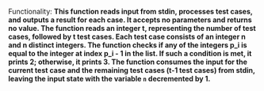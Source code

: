 Functionality: **This function reads input from stdin, processes test cases, and outputs a result for each case. It accepts no parameters and returns no value. The function reads an integer t, representing the number of test cases, followed by t test cases. Each test case consists of an integer n and n distinct integers. The function checks if any of the integers p_i is equal to the integer at index p_i - 1 in the list. If such a condition is met, it prints 2; otherwise, it prints 3. The function consumes the input for the current test case and the remaining test cases (t-1 test cases) from stdin, leaving the input state with the variable `n` decremented by 1.**